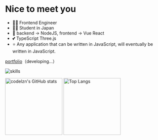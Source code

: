 # Nice to meet you

- 👨‍💻 Frontend Engineer
- 👨‍🎓 Student in Japan
- 📝 backend -> NodeJS, frontend -> Vue React
- 💕 TypeScript Three.js
- ⭐️ Any application that can be written in JavaScript, will eventually be written in JavaScript.

[portfolio](https://codelzn.com)（developing...）

![skills](https://skillicons.dev/icons?i=figma,blender,ts,nextjs,nuxtjs,nodejs,python)

<img src="https://github-readme-stats-one-bice.vercel.app/api?username=codelzn&count_private=true&theme=calm&show_icons=true&include_all_commits=true&role=OWNER,ORGANIZATION_MEMBER,COLLABORATOR" alt="codelzn's GitHub stats" height="185px" /> <img src="https://github-readme-stats-one-bice.vercel.app/api/top-langs/?username=codelzn&layout=compact&langs_count=8&theme=calm&role=OWNER,COLLABORATOR" alt="Top Langs" height="185px" />
